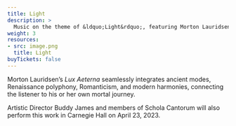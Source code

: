 ```yaml
---
title: Light
description: >
  Music on the theme of &ldquo;Light&rdquo;, featuring Morton Lauridsen&rsquo;s _Lux Aeterna_
weight: 3
resources:
- src: image.png
  title: Light
buyTickets: false
---
```


Morton Lauridsen&rsquo;s _Lux Aeterna_ seamlessly integrates ancient modes, Renaissance polyphony,
Romanticism, and modern harmonies, connecting the listener to his or her own mortal journey.

Artistic Director Buddy James and members of Schola Cantorum will also perform this work
in Carnegie Hall on April 23, 2023.
